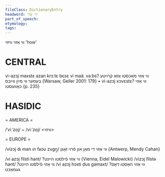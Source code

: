```yaml
---
fileClass: DictionaryEntry
headword: ווי אַזוי
part_of_speech: 
etymology: 
tags: 
---
```

ווי אַזוי
וויזוי
'how'

CENTRAL
========

vi-azɔj maxstɛ azan krɔːtɛ bɛsɛ vi maãː vaːbs? ווי אַזוי מאַכסטו אַזאַ קרויטע בעסער ווי מײַן ווײַבס {Warsaw, Geller 2001: 179}
	•	vi-azɔj xɔvɛstɛ? ווי אַזוי כאָוועסטו {p. 235}

HASIDIC
=======
= AMERICA = 

/ˈviːˈzoj/ ~  /viːˈzoj/ <וויזוי>

= EUROPE = 

/vizɔj dɩ man ɩn fʁɔu zugŋ̩/ ווי אַזוי די מאַן און פֿרוי זאָגן {Antwerp, Mendy Cahan}

/vi azɔj filsti hant/ ?ווי אַזוי פֿילסטו הײַנט {Vienna, Eidel Malowicki}
/vizɔj filstə hant/ ?ווי אַזוי פֿילסטו הײַנט
/vi azɔj hɔsti dus gəmaxt/ ?ווי אַזוי האָסטו דאָס געמאַכט